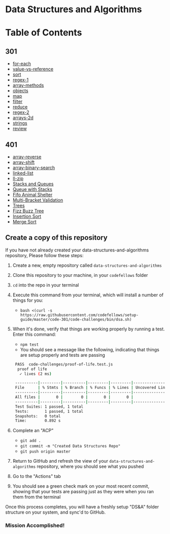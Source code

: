 # Data Structures and Algorithms

# Table of Contents

## 301
* [for-each](./code-challenges/challenges-01.test.js)
* [value-vs-reference](./code-challenges/challenges-02.test.js)
* [sort](./code-challenges/challenges-03.test.js)
* [regex-1](./code-challenges/challenges-04.test.js)
* [array-methods](./code-challenges/challenges-05.test.js)
* [objects](./code-challenges/challenges-06.test.js)
* [map](./code-challenges/challenges-07.test.js)
* [filter](./code-challenges/challenges-08.test.js)
* [reduce](./code-challenges/challenges-09.test.js)
* [regex-2](./code-challenges/challenges-10.test.js)
* [arrays-2d](./code-challenges/challenges-11.test.js)
* [strings](./code-challenges/challenges-12.test.js)
* [review](./code-challenges/challenges-13.test.js)

## 401
* [array-reverse](./code-challenges/array-reverse/array-reverse.js)
* [array-shift](./code-challenges/array-shift/array-shift.js)
* [array-binary-search](./code-challenges/array-binary-search/array-binary-search.js)
* [linked-list](./Data-Structures/linked_list/linked_list.js)
* [ll-zip](./code-challenges/llZip/ll-zip.js)
* [Stacks and Queues](./code-challenges/stacksAndQueues/stacks-and-queues.js)
* [Queue with Stacks](./code-challenges/queueWithStacks/queue-with-stacks.js)
* [Fifo Animal Shelter](./code-challenges/fifoAnimalShelter/fifo-animal-shelter.js)
* [Multi-Bracket Validation](./code-challenges/multiBracketValidation/multi-bracket-validation.js)
* [Trees](./tree/tree.js)
* [Fizz Buzz Tree](./code-challenges/fizzBuzzTree/fizz-buzz-tree.js)
* [Insertion Sort](./code-challenges/insertionSort/BLOG.md)
* [Merge Sort](./code-challenges/mergeSort/BLOG.md)


## Create a copy of this repository

If you have not already created your data-structures-and-algorithms repository, Please follow these steps:

1. Create a new, empty repository called `data-structures-and-algorithms`
1. Clone this repository to your machine, in your `codefellows` folder
1. `cd` into the repo in your terminal
1. Execute this command from your terminal, which will install a number of things for you:
   - `bash <(curl -s https://raw.githubusercontent.com/codefellows/setup-guide/master/code-301/code-challenges/bin/dsa.sh)`
1. When it's done, verify that things are working properly by running a test. Enter this command:
   - `npm test`
   - You should see a message like the following, indicating that things are setup properly and tests are passing

   ```bash
    PASS  code-challenges/proof-of-life.test.js
     proof of life
      ✓ lives (2 ms)

    ----------|---------|----------|---------|---------|-------------------
    File      | % Stmts | % Branch | % Funcs | % Lines | Uncovered Line #s
    ----------|---------|----------|---------|---------|-------------------
    All files |       0 |        0 |       0 |       0 |
    ----------|---------|----------|---------|---------|-------------------
    Test Suites: 1 passed, 1 total
    Tests:       1 passed, 1 total
    Snapshots:   0 total
    Time:        0.892 s
   ```

1. Complete an "ACP"
   - `git add .`
   - `git commit -m "Created Data Structures Repo"`
   - `git push origin master`
1. Return to GitHub and refresh the view of your `data-structures-and-algorithms` repository, where you should see what you pushed
1. Go to the "Actions" tab
1. You should see a green check mark on your most recent commit, showing that your tests are passing just as they were when you ran them from the terminal

Once this process completes, you will have a freshly setup "DS&A" folder structure on your system, and sync'd to GitHub.

### Mission Accomplished!
